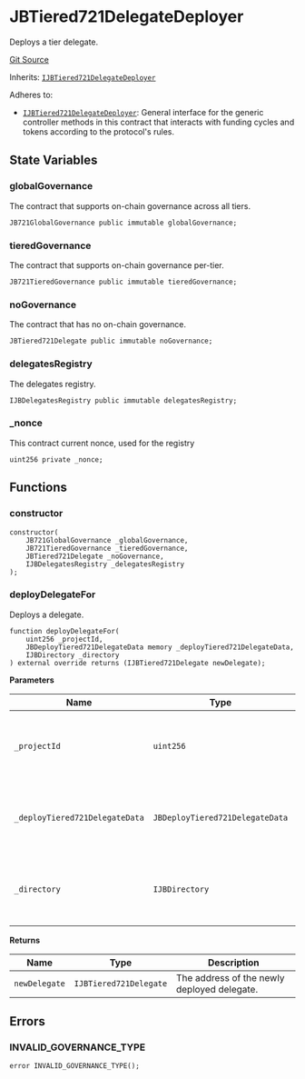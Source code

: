 # JBTiered721DelegateDeployer

Deploys a tier delegate.

[Git Source](https://github.com/jbx-protocol/juice-721-delegate/blob/24c33179caef17b169ec5b6eb95923f5da66bf32/contracts/JBTiered721DelegateDeployer.sol)

Inherits: [`IJBTiered721DelegateDeployer`](/dev/extensions/juice-721-delegate/interfaces/ijbtiered721delegatedeployer/)

Adheres to:

- [`IJBTiered721DelegateDeployer`](/dev/extensions/juice-721-delegate/interfaces/ijbtiered721delegatedeployer/): General interface for the generic controller methods in this contract that interacts with funding cycles and tokens according to the protocol's rules.

## State Variables

### globalGovernance

The contract that supports on-chain governance across all tiers.

```solidity
JB721GlobalGovernance public immutable globalGovernance;
```

### tieredGovernance

The contract that supports on-chain governance per-tier.

```solidity
JB721TieredGovernance public immutable tieredGovernance;
```

### noGovernance

The contract that has no on-chain governance.

```solidity
JBTiered721Delegate public immutable noGovernance;
```

### delegatesRegistry

The delegates registry.

```solidity
IJBDelegatesRegistry public immutable delegatesRegistry;
```

### _nonce

This contract current nonce, used for the registry

```solidity
uint256 private _nonce;
```

## Functions

### constructor

```solidity
constructor(
    JB721GlobalGovernance _globalGovernance,
    JB721TieredGovernance _tieredGovernance,
    JBTiered721Delegate _noGovernance,
    IJBDelegatesRegistry _delegatesRegistry
);
```

### deployDelegateFor

Deploys a delegate.

```solidity
function deployDelegateFor(
    uint256 _projectId,
    JBDeployTiered721DelegateData memory _deployTiered721DelegateData,
    IJBDirectory _directory
) external override returns (IJBTiered721Delegate newDelegate);
```

**Parameters**

|Name|Type|Description|
|----|----|-----------|
|`_projectId`|`uint256`|The ID of the project this contract's functionality applies to.|
|`_deployTiered721DelegateData`|`JBDeployTiered721DelegateData`|Data necessary to fulfill the transaction to deploy a delegate.|
|`_directory`|`IJBDirectory`|The directory of terminals and controllers for projects.|

**Returns**

|Name|Type|Description|
|----|----|-----------|
|`newDelegate`|`IJBTiered721Delegate`|The address of the newly deployed delegate.|

## Errors

### INVALID_GOVERNANCE_TYPE

```solidity
error INVALID_GOVERNANCE_TYPE();
```

